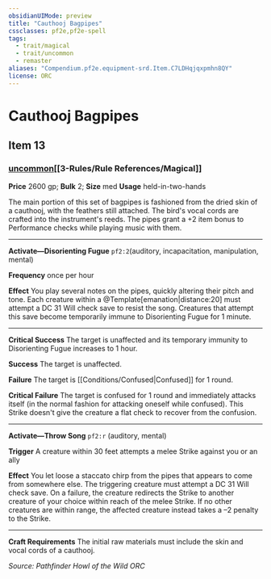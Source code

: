 ```yaml
---
obsidianUIMode: preview
title: "Cauthooj Bagpipes"
cssclasses: pf2e,pf2e-spell
tags:
  - trait/magical
  - trait/uncommon
  - remaster
aliases: "Compendium.pf2e.equipment-srd.Item.C7LDHqjqxpmhn8QY"
license: ORC
---
```

# Cauthooj Bagpipes
## Item 13
### [uncommon](uncommon.md "Uncommon Rarity Trait")[[3-Rules/Rule References/Magical]]


**Price** 2600 gp; 
**Bulk** 2; **Size** med
**Usage** held-in-two-hands

The main portion of this set of bagpipes is fashioned from the dried skin of a cauthooj, with the feathers still attached. The bird's vocal cords are crafted into the instrument's reeds. The pipes grant a +2 item bonus to Performance checks while playing music with them.

* * *

**Activate—Disorienting Fugue** `pf2:2`(auditory, incapacitation, manipulation, mental)

**Frequency** once per hour

**Effect** You play several notes on the pipes, quickly altering their pitch and tone. Each creature within a @Template\[emanation|distance:20\] must attempt a DC 31 Will check save to resist the song. Creatures that attempt this save become temporarily immune to Disorienting Fugue for 1 minute.

* * *

**Critical Success** The target is unaffected and its temporary immunity to Disorienting Fugue increases to 1 hour.

**Success** The target is unaffected.

**Failure** The target is [[Conditions/Confused|Confused]] for 1 round.

**Critical Failure** The target is confused for 1 round and immediately attacks itself (in the normal fashion for attacking oneself while confused). This Strike doesn't give the creature a flat check to recover from the confusion.

* * *

**Activate—Throw Song** `pf2:r` (auditory, mental)

**Trigger** A creature within 30 feet attempts a melee Strike against you or an ally

**Effect** You let loose a staccato chirp from the pipes that appears to come from somewhere else. The triggering creature must attempt a DC 31 Will check save. On a failure, the creature redirects the Strike to another creature of your choice within reach of the melee Strike. If no other creatures are within range, the affected creature instead takes a –2 penalty to the Strike.

* * *

**Craft Requirements** The initial raw materials must include the skin and vocal cords of a cauthooj.

*Source: Pathfinder Howl of the Wild*
*ORC*